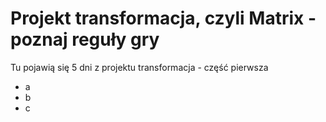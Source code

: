 # Projekt transformacja, czyli Matrix - poznaj reguły gry
Tu pojawią się 5 dni z projektu transformacja - część pierwsza

- a
- b
- c
